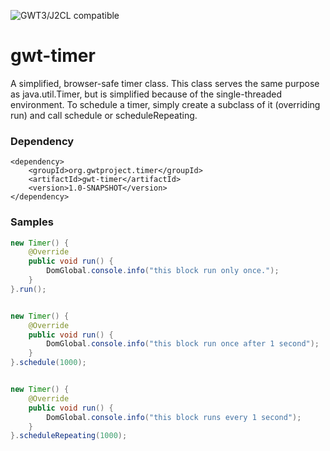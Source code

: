![GWT3/J2CL compatible](https://img.shields.io/badge/GWT3/J2CL-compatible-brightgreen.svg)

# gwt-timer
A simplified, browser-safe timer class. This class serves the same purpose as java.util.Timer, but is simplified because of the single-threaded
    environment.
    To schedule a timer, simply create a subclass of it (overriding run) and call schedule or scheduleRepeating.

### Dependency

```
<dependency>
    <groupId>org.gwtproject.timer</groupId>
    <artifactId>gwt-timer</artifactId>
    <version>1.0-SNAPSHOT</version>
</dependency>
```

### Samples

```java
new Timer() {
    @Override
    public void run() {
        DomGlobal.console.info("this block run only once.");
    }
}.run();


new Timer() {
    @Override
    public void run() {
        DomGlobal.console.info("this block run once after 1 second");
    }
}.schedule(1000);


new Timer() {
    @Override
    public void run() {
        DomGlobal.console.info("this block runs every 1 second");
    }
}.scheduleRepeating(1000);

```

